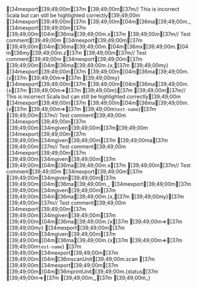 [34mexport[39;49;00m[37m [39;49;00m[37m// This is incorrect Scala but can still be highlighted correctly[39;49;00m
[34mexport[39;49;00m[37m [39;49;00m[04m[36ma[39;49;00m._
[34mexport[39;49;00m[37m [39;49;00m[04m[36ma[39;49;00m.x[37m [39;49;00m[37m// Test comment[39;49;00m
[34mexport[39;49;00m[37m [39;49;00m[04m[36ma[39;49;00m.[04m[36mx[39;49;00m.[04m[36my[39;49;00m.z[37m [39;49;00m[37m// Test comment[39;49;00m
[34mexport[39;49;00m[37m [39;49;00m[04m[36ma[39;49;00m.{x,[37m [39;49;00my}
[34mexport[39;49;00m[37m [39;49;00m[04m[36ma[39;49;00m.{x[37m [39;49;00m=>[37m [39;49;00my}
[34mexport[39;49;00m[37m [39;49;00m[04m[36ma[39;49;00m.{x[37m [39;49;00m=>[37m [39;49;00m}[37m [39;49;00m[37m// This is incorrect Scala but can still be highlighted correctly[39;49;00m
[34mexport[39;49;00m[37m [39;49;00m[04m[36ma[39;49;00m.{x[37m [39;49;00m=>[37m [39;49;00m`test-name`}[37m [39;49;00m[37m// Test comment[39;49;00m
[34mexport[39;49;00m[37m [39;49;00m[34mgiven[39;49;00m[37m[39;49;00m
[34mexport[39;49;00m[37m [39;49;00m[34mgiven[39;49;00m[37m [39;49;00ma[37m [39;49;00m[37m// Test comment[39;49;00m
[34mexport[39;49;00m[37m [39;49;00m[34mgiven[39;49;00m[37m [39;49;00m[04m[36ma[39;49;00m.x[37m [39;49;00m[37m// Test comment[39;49;00m
[34mexport[39;49;00m[37m [39;49;00m[34mgiven[39;49;00m[37m [39;49;00m[04m[36ma[39;49;00m._
[34mexport[39;49;00m[37m [39;49;00m[34mgiven[39;49;00m[37m [39;49;00m[04m[36ma[39;49;00m.{x,[37m [39;49;00my}[37m [39;49;00m[37m// Test comment[39;49;00m
[34mexport[39;49;00m[37m [39;49;00m[34mgiven[39;49;00m[37m [39;49;00m[04m[36ma[39;49;00m.{x[37m [39;49;00m=>[37m [39;49;00my}
[34mexport[39;49;00m[37m [39;49;00m[34mgiven[39;49;00m[37m [39;49;00m[04m[36ma[39;49;00m.{x[37m [39;49;00m=>[37m [39;49;00m`test-name`}
[37m  [39;49;00m[34mexport[39;49;00m[37m [39;49;00m[04m[36mscanUnit[39;49;00m.scan
[37m  [39;49;00m[34mexport[39;49;00m[37m [39;49;00m[04m[36mprintUnit[39;49;00m.{status[37m [39;49;00m=>[37m [39;49;00m_,[37m [39;49;00m_}
